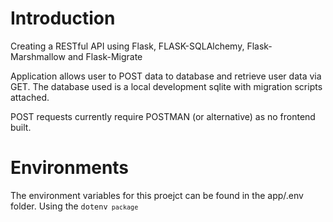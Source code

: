 # Introduction
Creating a RESTful API using Flask, FLASK-SQLAlchemy, Flask-Marshmallow and Flask-Migrate

Application allows user to POST data to database and retrieve user data via GET. The database used is a local development sqlite with migration scripts attached. 

POST requests currently require POSTMAN (or alternative) as no frontend built. 

# Environments

The environment variables for this proejct can be found in the app/.env folder. Using the <code>dotenv<code> package
